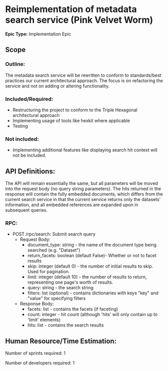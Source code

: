 # Reimplementation of metadata search service (Pink Velvet Worm)
**Epic Type:** Implementation Epic


## Scope
### Outline:
The metadata search service will be rewritten to conform to standards/best practices our current architectural approach. The focus is on refactoring the service and not on adding or altering functionality.

### Included/Required:
- Restructuring the project to conform to the Triple Hexagonal architectural approach
- Implementing usage of tools like hexkit where applicable
- Testing

### Not included:
- Implementing additional features like displaying search hit context will not be included.

## API Definitions:

The API will remain essentially the same, but all parameters will be moved into the request body (no query string parameters).
The hits returned in the response will contain the fully embedded documents, which differs from the current search service in that the current service returns only the datasets' information, and all embedded references are expanded upon in subsequent queries.

### RPC:

- POST /rpc/search: Submit search query
  - Request Body:
    - document_type: string - the name of the document type being searched (e.g. "Dataset")
    - return_facets: boolean (default False)- Whether or not to facet results
    - skip: integer (default 0) - the number of initial results to skip. Used for pagination.
    - limit: integer (default 10) - the number of results to return, representing one page's worth of results.
    - query: string - the search string
    - filters: list (optional) - contains dictionaries with keys "key" and "value" for specifying filters
  - Response Body:
    - facets: list - contains the facets (if faceting)
    - count: integer - hit count (although 'hits' will only contain up to 'limit' elements)
    - hits: list - contains the search results


## Human Resource/Time Estimation:

Number of sprints required: 1

Number of developers required: 1
